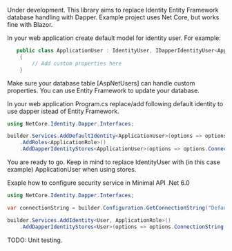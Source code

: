 Under development. This library aims to replace Identity Entity Framework database handling with Dapper. Example project uses Net Core, but works fine with Blazor.

In your web application create default model for identity user. For example:

```csharp
   public class ApplicationUser : IdentityUser, IDapperIdentityUser<ApplicationUser>
    {
        // Add custom properties here
    }
```
Make sure your database table [AspNetUsers] can handle custom properties. You can use Entity Framework to update your database.

In your web application Program.cs replace/add following default identity to use dapper istead of Entity Framework.

```csharp
using NetCore.Identity.Dapper.Interfaces;

builder.Services.AddDefaultIdentity<ApplicationUser>(options => options.SignIn.RequireConfirmedAccount = false)
    .AddRoles<ApplicationRole>()
    .AddDapperIdentityStores<ApplicationUser>(options => options.ConnectionString = connectionString);
```

You are ready to go. Keep in mind to replace IdentityUser with (in this case example) ApplicationUser when using stores.

Exaple how to configure security service in Minimal API .Net 6.0


```csharp
using NetCore.Identity.Dapper.Interfaces;

var connectionString = builder.Configuration.GetConnectionString("DefaultConnection");

builder.Services.AddIdentity<User, ApplicationRole>()
    .AddDapperIdentityStores<User>(options => options.ConnectionString = connectionString);
```

TODO: Unit testing.
